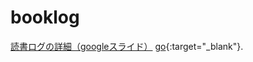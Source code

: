 # booklog
<a href="https://docs.google.com/presentation/d/1nCyrgGkMScxDNyQri9ktVOVRAoiT35sWVQfvFqQPocw/edit?usp=sharing" target="_blank">読書ログの詳細（googleスライド）</a>
[go](http://stackoverflow.com){:target="_blank"}.

